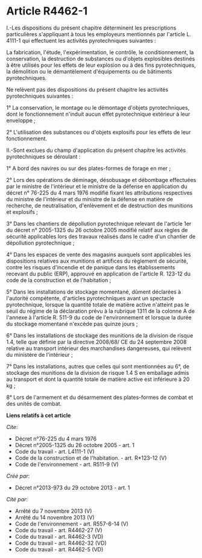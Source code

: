 # Article R4462-1

I.-Les dispositions du présent chapitre déterminent les prescriptions particulières s'appliquant à tous les employeurs
mentionnés par l'article L. 4111-1 qui effectuent les activités pyrotechniques suivantes : 

La fabrication, l'étude, l'expérimentation, le contrôle, le conditionnement, la conservation, la destruction de substances ou
d'objets explosibles destinés à être utilisés pour les effets de leur explosion ou à des fins pyrotechniques, la démolition
ou le démantèlement d'équipements ou de bâtiments pyrotechniques. 

Ne relèvent pas des dispositions du présent chapitre les activités pyrotechniques suivantes : 

1° La conservation, le montage ou le démontage d'objets pyrotechniques, dont le fonctionnement n'induit aucun effet
pyrotechnique extérieur à leur enveloppe ; 

2° L'utilisation des substances ou d'objets explosifs pour les effets de leur fonctionnement. 

II.-Sont exclues du champ d'application du présent chapitre les activités pyrotechniques se déroulant : 

1° A bord des navires ou sur des plates-formes de forage en mer ; 

2° Lors des opérations de déminage, désobusage et débombage effectuées par le ministre de l'intérieur et le ministre de la
défense en application du décret n° 76-225 du 4 mars 1976 modifié fixant les attributions respectives du ministre de
l'intérieur et du ministre de la défense en matière de recherche, de neutralisation, d'enlèvement et de destruction des
munitions et explosifs ; 

3° Dans les chantiers de dépollution pyrotechnique relevant de l'article 1er du décret n° 2005-1325 du 26 octobre 2005
modifié relatif aux règles de sécurité applicables lors des travaux réalisés dans le cadre d'un chantier de dépollution
pyrotechnique ; 

4° Dans les espaces de vente des magasins auxquels sont applicables les dispositions relatives aux munitions et artifices du
règlement de sécurité, contre les risques d'incendie et de panique dans les établissements recevant du public (ERP), approuvé
en application de l'article R. 123-12 du code de la construction et de l'habitation ; 

5° Dans les installations de stockage momentané, dûment déclarées à l'autorité compétente, d'articles pyrotechniques avant un
spectacle pyrotechnique, lorsque la quantité totale de matière active n'atteint pas le seuil du régime de la déclaration
prévu à la rubrique 1311 de la colonne A de l'annexe à l'article R. 511-9 du code de l'environnement et lorsque la durée du
stockage momentané n'excède pas quinze jours ; 

6° Dans les installations de stockage des munitions de la division de risque 1.4, telle que définie par la directive 2008/68/
CE du 24 septembre 2008 relative au transport intérieur des marchandises dangereuses, qui relèvent du ministère de
l'intérieur ; 

7° Dans les installations, autres que celles qui sont mentionnées au 6°, de stockage des munitions de la division de risque
1.4 S en emballage admis au transport et dont la quantité totale de matière active est inférieure à 20 kg ; 

8° Lors de l'armement et du désarmement des plates-formes de combat et des unités de combat.

**Liens relatifs à cet article**

_Cite_:

  - Décret n°76-225 du 4 mars 1976
  - Décret n°2005-1325 du 26 octobre 2005 - art. 1
  - Code du travail - art. L4111-1 (V)
  - Code de la construction et de l'habitation. - art. R*123-12 (V)
  - Code de l'environnement - art. R511-9 (V)

_Créé par_:

  - Décret n°2013-973 du 29 octobre 2013 - art. 1

_Cité par_:

  - Arrêté du 7 novembre 2013 (V)
  - Arrêté du 14 novembre 2013 (V)
  - Code de l'environnement - art. R557-6-14 (V)
  - Code du travail - art. R4462-27 (V)
  - Code du travail - art. R4462-3 (VD)
  - Code du travail - art. R4462-32 (VD)
  - Code du travail - art. R4462-5 (VD)
